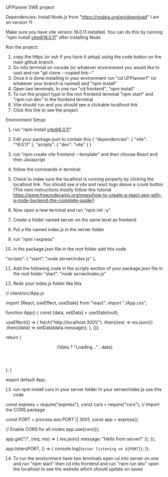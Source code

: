 UFPlanner SWE project

Dependencies:
Install Node.js from "https://nodejs.org/en/download"
I am on version 11

Make sure you have vite version 16.0.11 installed.
You can do this by running "npm install vite@16.0.11" after installing Node

Run the project:
1. copy the https (or ssh if you have it setup) using the code button on the main github branch
2. Go into terminal on vscode (or whatever environment you would like to use) and run 
"git clone --copied link--" 
3. Once it is done installing in your environment run 
"cd UFPlanner1" (or whatever your branch is named) and "npm install"
4. Open two terminals. In one run
"cd frontend", "npm install"
4. To run the project type in the non frontend terminal
"npm start"
and 
"npm run dev"
In the frontend terminal
5. Vite should run and you should see a clickable localhost link
6. Click this link to see the project


Environment Setup:
1. run "npm install vite@6.0.11"
2. Edit your package.json to contain this
{
  "dependencies": {
    "vite": "^6.0.11"
  },
  "scripts": {
  "dev": "vite"
}
}

3. run "npm create vite frontend --template" and then choose React and then Javascript
4. follow the commands in terminal
5. Check to make sure the localhost is running properly by clicking the localhost link. You should see a vite and react logo above a count button
(The next instructions mostly follow this tutorial https://www.freecodecamp.org/news/how-to-create-a-react-app-with-a-node-backend-the-complete-guide/)
6. Now open a new terminal and run "npm init -y"
7. Create a folder named server on the same level as frontend
8. Put a file named index.js in the server folder
9. run "npm i express"
10. in the package.json file in the root folder add this code

"scripts": {
  "start": "node server/index.js"
},

11. Add the following code in the scripts section of your package.json file in the root folder
"start": "node server/index.js"

12. Redo your index.js folder like this

// client/src/App.js

import {React, useEffect, useState} from "react";
import "./App.css";

function App() {
  const [data, setData] = useState(null);

  useEffect(() => {
    fetch("http://localhost:3001/")
      .then((res) => res.json())
      .then((data) => setData(data.message));
  }, []);

  return (
    <div className="App">
      <header className="App-header">
        <p>{!data ? "Loading..." : data}</p>
      </header>
    </div>
  );
}

export default App;

13. run npm install cors in your server folder
In your server/index.js use this code

const express = require("express");
const cors = require("cors"); // Import the CORS package

const PORT = process.env.PORT || 3001;
const app = express();

// Enable CORS for all routes
app.use(cors());

app.get("/", (req, res) => {
  res.json({ message: "Hello from server!" });
});

app.listen(PORT, () => {
  console.log(`Server listening on ${PORT}`);
});

14. To run the environment have two terminals open
cd into server on one and run "npm start"
then cd into frontend and run "npm run dev" 
open the localhost to see the website which should update on saves
